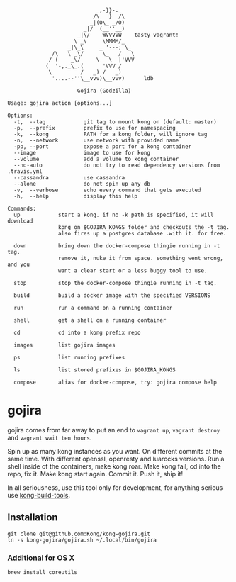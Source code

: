 ```
                            _,-}}-._
                           /\   }  /\
                          _|(O\_ _/O)
                        _|/  (__''__)
                      _|\/    WVVVVW    tasty vagrant!
                     \ _\     \MMMM/_
                   _|\_\     _ '---; \_
              /\   \ _\/      \_   /   \
             / (    _\/     \   \  |'VVV
            (  '-,._\_.(      'VVV /
             \         /   _) /   _)
              '....--''\__vvv)\__vvv)      ldb

                      Gojira (Godzilla)

Usage: gojira action [options...]

Options:
  -t,  --tag            git tag to mount kong on (default: master)
  -p,  --prefix         prefix to use for namespacing
  -k,  --kong           PATH for a kong folder, will ignore tag
  -n,  --network        use network with provided name
  -pp, --port           expose a port for a kong container
  --image               image to use for kong
  --volume              add a volume to kong container
  --no-auto             do not try to read dependency versions from .travis.yml
  --cassandra           use cassandra
  --alone               do not spin up any db
  -v,  --verbose        echo every command that gets executed
  -h,  --help           display this help

Commands:
  up            start a kong. if no -k path is specified, it will download
                kong on $GOJIRA_KONGS folder and checkouts the -t tag.
                also fires up a postgres database .with it. for free.

  down          bring down the docker-compose thingie running in -t tag.
                remove it, nuke it from space. something went wrong, and you
                want a clear start or a less buggy tool to use.

  stop          stop the docker-compose thingie running in -t tag.

  build         build a docker image with the specified VERSIONS

  run           run a command on a running container

  shell         get a shell on a running container

  cd            cd into a kong prefix repo

  images        list gojira images

  ps            list running prefixes

  ls            list stored prefixes in $GOJIRA_KONGS

  compose       alias for docker-compose, try: gojira compose help

```

# gojira

gojira comes from far away to put an end to `vagrant up`, `vagrant destroy` and
`vagrant wait ten hours`.

Spin up as many kong instances as you want. On different commits at the same
time. With different openssl, openresty and luarocks versions. Run a shell
inside of the containers, make kong roar. Make kong fail, cd into the repo, fix
it. Make kong start again. Commit it. Push it, ship it!

In all seriousness, use this tool only for development, for anything serious
use [kong-build-tools].

[kong-build-tools]: https://github.com/Kong/kong-build-tools


## Installation

```
git clone git@github.com:Kong/kong-gojira.git
ln -s kong-gojira/gojira.sh ~/.local/bin/gojira
```

### Additional for OS X

```
brew install coreutils
```

